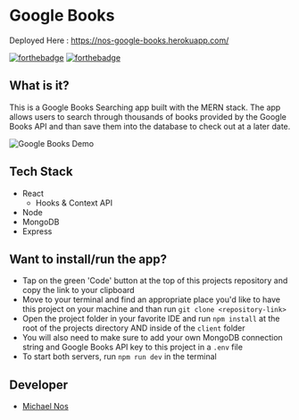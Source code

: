 # Google Books

Deployed Here : https://nos-google-books.herokuapp.com/

[![forthebadge](https://forthebadge.com/images/badges/made-with-javascript.svg)](https://forthebadge.com)
[![forthebadge](https://forthebadge.com/images/badges/built-with-love.svg)](https://forthebadge.com)

## What is it?

This is a Google Books Searching app built with the MERN stack. The app allows users to search through thousands of books provided by the Google Books API and than save them into the database to check out at a later date.

![Google Books Demo](./client/src/demo.gif)

## Tech Stack

- React
  - Hooks & Context API
- Node
- MongoDB
- Express

## Want to install/run the app?

- Tap on the green 'Code' button at the top of this projects repository and copy the link to your clipboard
- Move to your terminal and find an appropriate place you'd like to have this project on your machine and than run `git clone <repository-link>`
- Open the project folder in your favorite IDE and run `npm install` at the root of the projects directory AND inside of the `client` folder
- You will also need to make sure to add your own MongoDB connection string and Google Books API key to this project in a `.env` file
- To start both servers, run `npm run dev` in the terminal

## Developer

- [Michael Nos](https://www.linkedin.com/in/michael-nos/)
